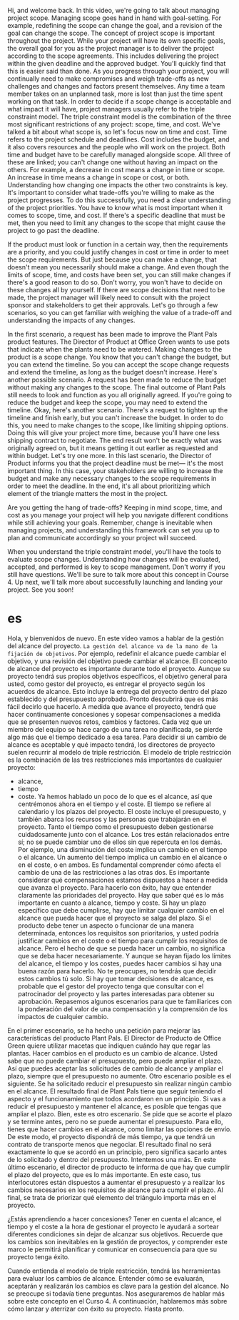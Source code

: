 Hi, and welcome back. In this video, we're going to talk about managing project scope. Managing scope goes hand in hand with goal-setting. For example, redefining the scope can change the goal, and a revision of the goal can change the scope. The concept of project scope is important throughout the project. While your project will have its own specific goals, the overall goal for you as the project manager is to deliver the project according to the scope agreements. This includes delivering the project within the given deadline and the approved budget. You'll quickly find that this is easier said than done. As you progress through your project, you will continually need to make compromises and weigh trade-offs as new challenges and changes and factors present themselves. Any time a team member takes on an unplanned task, more is lost than just the time spent working on that task. In order to decide if a scope change is acceptable and what impact it will have, project managers usually refer to the triple constraint model. The triple constraint model is the combination of the three most significant restrictions of any project: scope, time, and cost. We've talked a bit about what scope is, so let's focus now on time and cost. Time refers to the project schedule and deadlines. Cost includes the budget, and it also covers resources and the people who will work on the project. Both time and budget have to be carefully managed alongside scope. All three of these are linked; you can't change one without having an impact on the others. For example, a decrease in cost means a change in time or scope. An increase in time means a change in scope or cost, or both. Understanding how changing one impacts the other two constraints is key. It's important to consider what trade-offs you're willing to make as the project progresses. To do this successfully, you need a clear understanding of the project priorities. You have to know what is most important when it comes to scope, time, and cost. If there's a specific deadline that must be met, then you need to limit any changes to the scope that might cause the project to go past the deadline.

If the product must look or function in a certain way, then the requirements are a priority, and you could justify changes in cost or time in order to meet the scope requirements. But just because you can make a change, that doesn't mean you necessarily should make a change. And even though the limits of scope, time, and costs have been set, you can still make changes if there's a good reason to do so. Don't worry, you won't have to decide on these changes all by yourself. If there are scope decisions that need to be made, the project manager will likely need to consult with the project sponsor and stakeholders to get their approvals. Let's go through a few scenarios, so you can get familiar with weighing the value of a trade-off and understanding the impacts of any changes.

In the first scenario, a request has been made to improve the Plant Pals product features. The Director of Product at Office Green wants to use pots that indicate when the plants need to be watered. Making changes to the product is a scope change. You know that you can't change the budget, but you can extend the timeline. So you can accept the scope change requests and extend the timeline, as long as the budget doesn't increase. Here's another possible scenario. A request has been made to reduce the budget without making any changes to the scope. The final outcome of Plant Pals still needs to look and function as you all originally agreed. If you're going to reduce the budget and keep the scope, you may need to extend the timeline. Okay, here's another scenario. There's a request to tighten up the timeline and finish early, but you can't increase the budget. In order to do this, you need to make changes to the scope, like limiting shipping options. Doing this will give your project more time, because you'll have one less shipping contract to negotiate. The end result won't be exactly what was originally agreed on, but it means getting it out earlier as requested and within budget. Let's try one more. In this last scenario, the Director of Product informs you that the project deadline must be met— it's the most important thing. In this case, your stakeholders are willing to increase the budget and make any necessary changes to the scope requirements in order to meet the deadline. In the end, it's all about prioritizing which element of the triangle matters the most in the project.

Are you getting the hang of trade-offs? Keeping in mind scope, time, and cost as you manage your project will help you navigate different conditions while still achieving your goals. Remember, change is inevitable when managing projects, and understanding this framework can set you up to plan and communicate accordingly so your project will succeed.

When you understand the triple constraint model, you'll have the tools to evaluate scope changes. Understanding how changes will be evaluated, accepted, and performed is key to scope management. Don't worry if you still have questions. We'll be sure to talk more about this concept in Course 4. Up next, we'll talk more about successfully launching and landing your project. See you soon!
# es
Hola, y bienvenidos de nuevo. En este vídeo vamos a hablar de la gestión del alcance del proyecto. `La gestión del alcance va de la mano de la fijación de objetivos`. 
Por ejemplo, redefinir el alcance puede cambiar el objetivo, y una revisión del objetivo puede cambiar el alcance. 
El concepto de alcance del proyecto es importante durante todo el proyecto. Aunque su proyecto tendrá sus propios objetivos específicos, el objetivo general para usted,
como gestor del proyecto, es entregar el proyecto según los acuerdos de alcance.
Esto incluye la entrega del proyecto dentro del plazo establecido y del presupuesto aprobado. Pronto descubrirá que es más fácil decirlo que hacerlo. A medida que avance el proyecto, tendrá que hacer continuamente concesiones y sopesar compensaciones a medida que se presenten nuevos retos, cambios y factores. Cada vez que un miembro del equipo se hace cargo de una tarea no planificada, se pierde algo más que el tiempo dedicado a esa tarea. Para decidir si un cambio de alcance es aceptable y qué impacto tendrá, los directores de proyecto suelen recurrir al modelo de triple restricción.
El modelo de triple restricción es la combinación de las tres restricciones más importantes de cualquier proyecto:
- alcance,
- tiempo
- coste.
Ya hemos hablado un poco de lo que es el alcance, así que centrémonos ahora en el tiempo y el coste. El tiempo se refiere al calendario y los plazos del proyecto. El coste incluye el presupuesto, y también abarca los recursos y las personas que trabajarán en el proyecto. Tanto el tiempo como el presupuesto deben gestionarse cuidadosamente junto con el alcance. Los tres están relacionados entre sí; no se puede cambiar uno de ellos sin que repercuta en los demás. Por ejemplo, una disminución del coste implica un cambio en el tiempo o el alcance. Un aumento del tiempo implica un cambio en el alcance o en el coste, o en ambos. Es fundamental comprender cómo afecta el cambio de una de las restricciones a las otras dos. Es importante considerar qué compensaciones estamos dispuestos a hacer a medida que avanza el proyecto. Para hacerlo con éxito, hay que entender claramente las prioridades del proyecto.
Hay que saber qué es lo más importante en cuanto a alcance, tiempo y coste. Si hay un plazo específico que debe cumplirse, hay que limitar cualquier cambio en el alcance que pueda hacer que el proyecto se salga del plazo.
Si el producto debe tener un aspecto o funcionar de una manera determinada, entonces los requisitos son prioritarios, y usted podría justificar cambios en el coste o el tiempo para cumplir los requisitos de alcance. Pero el hecho de que se pueda hacer un cambio, no significa que se deba hacer necesariamente. Y aunque se hayan fijado los límites del alcance, el tiempo y los costes, puedes hacer cambios si hay una buena razón para hacerlo. No te preocupes, no tendrás que decidir estos cambios tú solo. Si hay que tomar decisiones de alcance, es probable que el gestor del proyecto tenga que consultar con el patrocinador del proyecto y las partes interesadas para obtener su aprobación. Repasemos algunos escenarios para que te familiarices con la ponderación del valor de una compensación y la comprensión de los impactos de cualquier cambio.

En el primer escenario, se ha hecho una petición para mejorar las características del producto Plant Pals. El Director de Producto de Office Green quiere utilizar macetas que indiquen cuándo hay que regar las plantas. Hacer cambios en el producto es un cambio de alcance. Usted sabe que no puede cambiar el presupuesto, pero puede ampliar el plazo. Así que puedes aceptar las solicitudes de cambio de alcance y ampliar el plazo, siempre que el presupuesto no aumente. Otro escenario posible es el siguiente. Se ha solicitado reducir el presupuesto sin realizar ningún cambio en el alcance. El resultado final de Plant Pals tiene que seguir teniendo el aspecto y el funcionamiento que todos acordaron en un principio. Si vas a reducir el presupuesto y mantener el alcance, es posible que tengas que ampliar el plazo. Bien, este es otro escenario. Se pide que se acorte el plazo y se termine antes, pero no se puede aumentar el presupuesto. Para ello, tienes que hacer cambios en el alcance, como limitar las opciones de envío. De este modo, el proyecto dispondrá de más tiempo, ya que tendrá un contrato de transporte menos que negociar. El resultado final no será exactamente lo que se acordó en un principio, pero significa sacarlo antes de lo solicitado y dentro del presupuesto.
Intentemos una más. En este último escenario, el director de producto te informa de que hay que cumplir el plazo del proyecto, que es lo más importante. En este caso, tus interlocutores están dispuestos a aumentar el presupuesto y a realizar los cambios necesarios en los requisitos de alcance para cumplir el plazo. Al final, se trata de priorizar qué elemento del triángulo importa más en el proyecto.

¿Estás aprendiendo a hacer concesiones? Tener en cuenta el alcance, el tiempo y el coste a la hora de gestionar el proyecto le ayudará a sortear diferentes condiciones sin dejar de alcanzar sus objetivos. 
Recuerde que los cambios son inevitables en la gestión de proyectos, y comprender este marco le permitirá planificar y comunicar en consecuencia para que su proyecto tenga éxito.

Cuando entienda el modelo de triple restricción, tendrá las herramientas para evaluar los cambios de alcance. Entender cómo se evaluarán, aceptarán y realizarán los cambios es clave para la gestión del alcance. No se preocupe si todavía tiene preguntas. Nos aseguraremos de hablar más sobre este concepto en el Curso 4. A continuación, hablaremos más sobre cómo lanzar y aterrizar con éxito su proyecto. Hasta pronto.